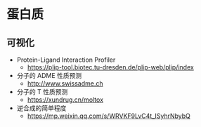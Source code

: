 # 蛋白质

## 可视化

- Protein-Ligand Interaction Profiler
  - https://plip-tool.biotec.tu-dresden.de/plip-web/plip/index
- 分子的 ADME 性质预测
  - http://www.swissadme.ch
- 分子的 T 性质预测
  - https://xundrug.cn/moltox
- 逆合成的简单程度
  - https://mp.weixin.qq.com/s/WRVKF9LvC4t_ISyhrNbybQ
